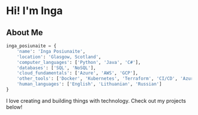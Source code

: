 # Hi! I'm Inga

## About Me

```python
inga_posiunaite = {
    'name': 'Inga Posiunaite',
    'location': 'Glasgow, Scotland',
    'computer_languages': ['Python', 'Java', 'C#'],
    'databases': ['SQL', 'NoSQL'],
    'cloud_fundamentals': ['Azure', 'AWS', 'GCP'],
    'other_tools': ['Docker', 'Kubernetes', 'Terraform', 'CI/CD', 'Azure DevOps', 'Linux', 'BASH & PowerShell', 'Agile', 'SDLC', '.NET'],
    'human_languages': ['English', 'Lithuanian', 'Russian']
}
```

I love creating and building things with technology. Check out my projects below! 


